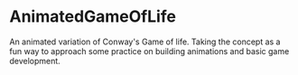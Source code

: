 # AnimatedGameOfLife
An animated variation of Conway's Game of life. Taking the concept as a fun way to approach some practice on building animations and basic game development.
